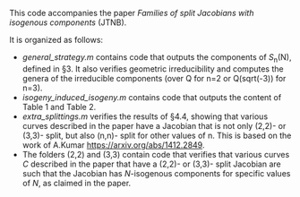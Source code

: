 This code accompanies the paper _Families of split Jacobians with isogenous components_ (JTNB).

It is organized as follows:
- _general_strategy.m_ contains code that outputs the components of _S_<sub>n</sub>(N), defined in §3. It also verifies geometric irreducibility and computes the genera of the irreducible components (over Q for n=2 or Q(sqrt(-3)) for n=3). 
- _isogeny_induced_isogeny.m_ contains code that outputs the content of Table 1 and Table 2.
- _extra_splittings.m_ verifies the results of §4.4, showing that various curves described in the paper have a Jacobian that is not only (2,2)- or (3,3)- split, but also (n,n)- split for other values of n. This is based on the work of A.Kumar https://arxiv.org/abs/1412.2849.
- The folders (2,2) and (3,3) contain code that verifies that various curves _C_ described in the paper that have a (2,2)- or (3,3)- split Jacobian are such that the Jacobian has _N_-isogenous components for specific values of _N_, as claimed in the paper.
